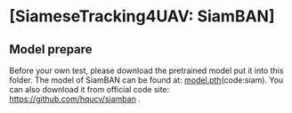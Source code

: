 # [SiameseTracking4UAV: SiamBAN]

## Model prepare

Before your own test, please download the pretrained model put it into this folder.
The model of SiamBAN can be found at: [model.pth](https://pan.baidu.com/s/14bHbGZd4R9q4ye2HjCkOVw?pwd=siam)(code:siam).
You can also download it from official code site: https://github.com/hqucv/siamban .